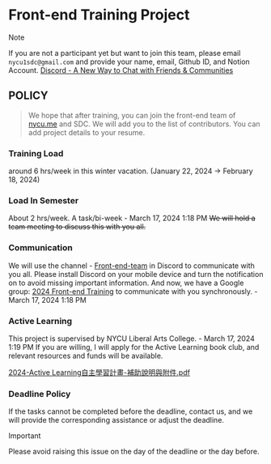 # Front-end Training Project

> [!NOTE]
> If you are not a participant yet but want to join this team, please email `nycu1sdc@gmail.com` and provide your name, email, Github ID, and Notion Account.
> [Discord - A New Way to Chat with Friends & Communities](https://discord.com/channels/738258665135538228/1198426900784218133)

## POLICY

> We hope that after training, you can join the front-end team of [nycu.me](http://nycu.me/) and SDC.
> We will add you to the list of contributors. You can add project details to your resume.

### **Training Load**    
around 6 hrs/week in this winter vacation. (January 22, 2024 → February 18, 2024)
    
### **Load In Semester**
About 2 hrs/week. A task/bi-week - March 17, 2024 1:18 PM 
~~We will hold a team meeting to discuss this with you all.~~
    
### **Communication**
We will use the channel - [Front-end-team](https://discord.com/channels/738258665135538228/1198426900784218133) in Discord to communicate with you all.
Please install Discord on your mobile device and turn the notification on to avoid missing important information.
And now, we have a Google group: [2024 Front-end Training](https://groups.google.com/u/0/g/2024-front-end-training/) to communicate with you synchronously. - March 17, 2024 1:18 PM 

    
### **Active Learning**
This project is supervised by NYCU Liberal Arts College. - March 17, 2024 1:19 PM 
If you are willing, I will apply for the Active Learning book club, and relevant resources and funds will be available.

[2024-Active Learning自主學習計畫-補助說明與附件.pdf](https://drive.google.com/file/d/1q8NpZfFv4hwPd092vwKg9R2aB60VcjxI/view)
    
### **Deadline Policy**
If the tasks cannot be completed before the deadline, contact us, and we will provide the corresponding assistance or adjust the deadline.

> [!IMPORTANT]
> Please avoid raising this issue on the day of the deadline or the day before.
